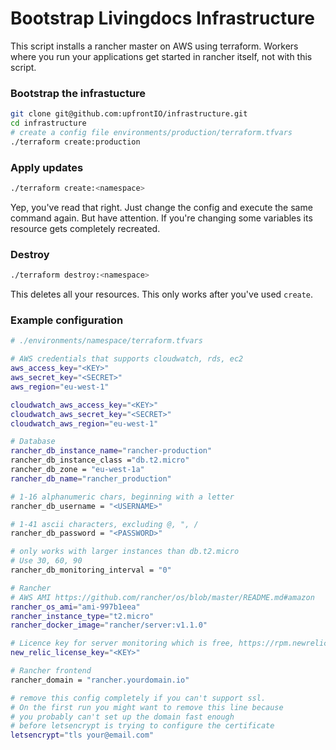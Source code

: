# Bootstrap Livingdocs Infrastructure

This script installs a rancher master on AWS using terraform.
Workers where you run your applications get started in rancher itself, not with this script.

### Bootstrap the infrastucture
```bash
git clone git@github.com:upfrontIO/infrastructure.git
cd infrastructure
# create a config file environments/production/terraform.tfvars
./terraform create:production
```

### Apply updates
```bash
./terraform create:<namespace>
```

Yep, you've read that right. Just change the config and execute the same command again. But have attention. If you're changing some variables its resource gets completely recreated.

### Destroy
```bash
./terraform destroy:<namespace>
```

This deletes all your resources. This only works after you've used `create`.


### Example configuration

```bash
# ./environments/namespace/terraform.tfvars

# AWS credentials that supports cloudwatch, rds, ec2
aws_access_key="<KEY>"
aws_secret_key="<SECRET>"
aws_region="eu-west-1"

cloudwatch_aws_access_key="<KEY>"
cloudwatch_aws_secret_key="<SECRET>"
cloudwatch_aws_region="eu-west-1"

# Database
rancher_db_instance_name="rancher-production"
rancher_db_instance_class ="db.t2.micro"
rancher_db_zone = "eu-west-1a"
rancher_db_name="rancher_production"

# 1-16 alphanumeric chars, beginning with a letter
rancher_db_username = "<USERNAME>"

# 1-41 ascii characters, excluding @, ", /
rancher_db_password = "<PASSWORD>"

# only works with larger instances than db.t2.micro
# Use 30, 60, 90
rancher_db_monitoring_interval = "0"

# Rancher
# AWS AMI https://github.com/rancher/os/blob/master/README.md#amazon
rancher_os_ami="ami-997b1eea"
rancher_instance_type="t2.micro"
rancher_docker_image="rancher/server:v1.1.0"

# Licence key for server monitoring which is free, https://rpm.newrelic.com
new_relic_license_key="<KEY>"

# Rancher frontend
rancher_domain = "rancher.yourdomain.io"

# remove this config completely if you can't support ssl.
# On the first run you might want to remove this line because
# you probably can't set up the domain fast enough
# before letsencrypt is trying to configure the certificate
letsencrypt="tls your@email.com"
```
